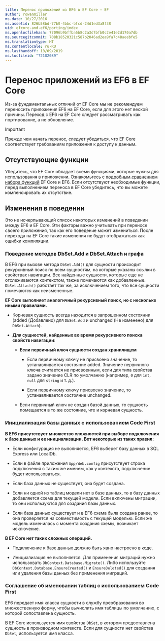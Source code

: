 ```yaml
---
title: Перенос приложений из EF6 в EF Core — EF
author: rowanmiller
ms.date: 10/27/2016
ms.assetid: 826b58bd-77b0-4bbc-bfcd-24d1ed3a8f38
uid: efcore-and-ef6/porting/index
ms.openlocfilehash: 77096b9bffba6b8c2a3d7bfb0c2e41e2d170a7db
ms.sourcegitcommit: 708b18520321c587b2046ad2ea9fa7c48aeebfe5
ms.translationtype: HT
ms.contentlocale: ru-RU
ms.lasthandoff: 10/09/2019
ms.locfileid: "72182089"
---
```

# <a name="porting-from-ef6-to-ef-core"></a>Перенос приложений из EF6 в EF Core

Из-за фундаментальных отличий от EF Core мы не рекомендуем переносить приложения EF6 на EF Core, если для этого нет веской причины.
Переход с EF6 на EF Core следует рассматривать как портирование, а не обновление.

> [!IMPORTANT]
> Прежде чем начать перенос, следует убедиться, что EF Core соответствует требованиям приложения к доступу к данным.

## <a name="missing-features"></a>Отсутствующие функции

Убедитесь, что EF Core обладает всеми функциями, которые нужны для использования в приложении. Ознакомьтесь с [подробным сравнением набора функций](xref:efcore-and-ef6/index) EF Core и EF6. Если отсутствуют необходимые функции, перед выполнением переноса в EF Core убедитесь, что вы можете компенсировать их отсутствие.

## <a name="behavior-changes"></a>Изменения в поведении

Это не исчерпывающий список некоторых изменений в поведении между EF6 и EF Core. Эти факторы важно учитывать при переносе своего приложения, так как его поведение может измениться. После перехода на EF Core такие изменения не будут отображаться как ошибки компиляции.

### <a name="dbsetaddattach-and-graph-behavior"></a>Поведение методов DbSet.Add и DbSet.Attach и графа

В EF6 при вызове метода `DbSet.Add()` для сущности происходит рекурсивный поиск по всем сущностям, на которые указаны ссылки в свойствах навигации. Все найденные сущности, которые еще не отслеживаются контекстом, также помечаются как добавленные. `DbSet.Attach()` работает так же, за исключением того, что все сущности помечаются как неизмененные.

**EF Core выполняет аналогичный рекурсивный поиск, но с несколько иными правилами.**

*  Корневая сущность всегда находится в запрошенном состоянии (added (Добавлено) для `DbSet.Add` и unchanged (Не изменено) для `DbSet.Attach`).

*  **Для сущностей, найденных во время рекурсивного поиска свойств навигации:**

    *  **Если первичный ключ сущности создан хранилищем**

        * Если первичному ключу не присвоено значение, то устанавливается состояние added. Значение первичного ключа считается не присвоенным, если для типа свойства задано значение CLR по умолчанию (например, `0` для `int`, `null` для `string` и т. д.).

        * Если первичному ключу присвоено значение, то устанавливается состояние unchanged.

    *  Если первичный ключ не создан базой данных, то сущность помещается в то же состояние, что и корневая сущность.

### <a name="code-first-database-initialization"></a>Инициализация базы данных с использованием Code First

**В EF6 присутствует множество сложностей при выборе подключения к базе данных и ее инициализации. Вот некоторые из таких правил:**

* Если конфигурация не выполняется, EF6 выберет базу данных в SQL Express или LocalDb.

* Если в файле приложения `App/Web.config` присутствует строка подключения с таким же именем, как у контекста, подключение будет использоваться.

* Если база данных не существует, она будет создана.

* Если ни одной из таблиц модели нет в базе данных, то в базу данных добавляется схема для текущей модели. Если включены миграции, то они используются для создания базы данных.

* Если база данных существует и в EF6 схема была создана ранее, то она проверяется на совместимость с текущей моделью. Если же модель изменилась с момента создания схемы, возникает исключение.

**В EF Core нет таких сложных операций.**

* Подключение к базе данных должно быть явно настроено в коде.

* Инициализация не выполняется. Для применения миграций нужно использовать `DbContext.Database.Migrate()`. Либо используйте `DbContext.Database.EnsureCreated()` и `EnsureDeleted()` для создания или удаления базы данных без применения миграций.

### <a name="code-first-table-naming-convention"></a>Соглашение об именовании таблиц с использованием Code First

EF6 передает имя класса сущности в службу преобразования во множественную форму, чтобы вычислить имя таблицы по умолчанию, с которой сопоставлена сущность.

В EF Core используется имя свойства `DbSet`, в котором предоставлена сущность в производном контексте. Если для сущности нет свойства `DbSet`, используется имя класса.
